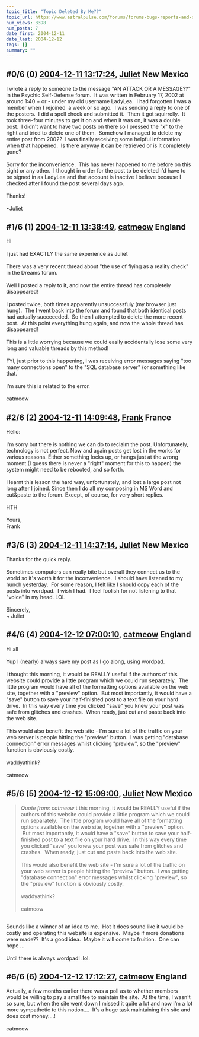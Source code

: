 ```yaml
---
topic_title: "Topic Deleted By Me??"
topic_url: https://www.astralpulse.com/forums/forums-bugs-reports-and-questions/topic-deleted-by-me
num_views: 3398
num_posts: 7
date_first: 2004-12-11
date_last: 2004-12-12
tags: []
summary: ""
---
```


## \#0/6 (0) [2004-12-11 13:17:24](https://www.astralpulse.com/forums/index.php?msg=137324), [Juliet](https://www.astralpulse.com/forums/profile/?u=7514) New Mexico ##
<section>
I wrote a reply to someone to the message "AN ATTACK OR A MESSAGE??" in the Psychic Self-Defense forum.  It was written in February 17, 2002 at around 1:40 + or - under my old username LadyLea.  I had forgotten I was a member when I rejoined  a week or so ago.  I was sending a reply to one of the posters.  I did a spell check and submitted it.  Then it got squirrelly.  It took three-four minutes to get it on and when it was on, it was a double post.  I didn't want to have two posts on there so I pressed the "x" to the right and tried to delete one of them.  Somehow I managed to delete my entire post from 2002?  I was finally receiving some helpful information when that happened.  Is there anyway it can be retrieved or is it completely gone?
<br>
<br>
Sorry for the inconvenience.  This has never happened to me before on this sight or any other.  I thought in order for the post to be deleted I'd have to be signed in as LadyLea and that account is inactive I believe because I checked after I found the post several days ago.
<br>
<br>
Thanks!
<br>
<br>
~Juliet
</section>

## \#1/6 (1) [2004-12-11 13:38:49](https://www.astralpulse.com/forums/index.php?msg=137329), [catmeow](https://www.astralpulse.com/forums/profile/?u=5565) England ##
<section>
Hi
<br>
<br>
I just had EXACTLY the same experience as Juliet
<br>
<br>
There was a very recent thread about "the use of flying as a reality check" in the Dreams forum.
<br>
<br>
Well I posted a reply to it, and now the entire thread has completely disappeared!
<br>
<br>
I posted twice, both times apparently unsuccessfuly (my browser just hung).  The I went back into the forum and found that both identical posts had actually succeeeded.  So then I attempted to delete the more recent post.  At this point everything hung again, and now the whole thread has disappeared!
<br>
<br>
This is a little worrying because we could easily accidentally lose some very long and valuable threads by this method!
<br>
<br>
FYI, just prior to this happening, I was receiving error messages saying "too many connections open" to the "SQL database server" (or something like that.
<br>
<br>
I'm sure this is related to the error.
<br>
<br>
catmeow
</section>

## \#2/6 (2) [2004-12-11 14:09:48](https://www.astralpulse.com/forums/index.php?msg=137333), [Frank](https://www.astralpulse.com/forums/profile/?u=359) France ##
<section>
Hello:
<br>
<br>
I'm sorry but there is nothing we can do to reclaim the post. Unfortunately, technology is not perfect. Now and again posts get lost in the works for various reasons. Either something locks up, or hangs just at the wrong moment (I guess there is never a "right" moment for this to happen) the system might need to be rebooted, and so forth.
<br>
<br>
I learnt this lesson the hard way, unfortunately, and lost a large post not long after I joined. Since then I do all my composing in MS Word and cut&amp;paste to the forum. Except, of course, for very short replies.
<br>
<br>
HTH
<br>
<br>
Yours,
<br>
Frank
</section>

## \#3/6 (3) [2004-12-11 14:37:14](https://www.astralpulse.com/forums/index.php?msg=137337), [Juliet](https://www.astralpulse.com/forums/profile/?u=7514) New Mexico ##
<section>
Thanks for the quick reply.
<br>
<br>
Sometimes computers can really bite but overall they connect us to the world so it's worth it for the inconvenience.  I should have listened to my hunch yesterday.  For some reason, I felt like I should copy each of the posts into wordpad.  I wish I had.  I feel foolish for not listening to that "voice" in my head. LOL
<br>
<br>
Sincerely,
<br>
~ Juliet
</section>

## \#4/6 (4) [2004-12-12 07:00:10](https://www.astralpulse.com/forums/index.php?msg=137435), [catmeow](https://www.astralpulse.com/forums/profile/?u=5565) England ##
<section>
Hi all
<br>
<br>
Yup I (nearly) always save my post as I go along, using wordpad.
<br>
<br>
I thought this morning, it would be REALLY useful if the authors of this website could provide a little program which we could run separately.  The little program would have all of the formatting options available on the web site, together with a "preview" option.  But most importantly, it would have a "save" button to save your half-finished post to a text file on your hard drive.  In this way every time you clicked "save" you knew your post was safe from glitches and crashes.  When ready, just cut and paste back into the web site.
<br>
<br>
This would also benefit the web site - I'm sure a lot of the traffic on your web server is people hitting the "preview" button.  I was getting "database connection" error messages whilst clicking "preview", so the "preview" function is obviously costly.
<br>
<br>
waddyathink?
<br>
<br>
catmeow
</section>

## \#5/6 (5) [2004-12-12 15:09:00](https://www.astralpulse.com/forums/index.php?msg=137478), [Juliet](https://www.astralpulse.com/forums/profile/?u=7514) New Mexico ##
<section>
<blockquote class="bbc_standard_quote">
 <cite>
  Quote from: catmeow
 </cite>
 t this morning, it would be REALLY useful if the authors of this website could provide a little program which we could run separately.  The little program would have all of the formatting options available on the web site, together with a "preview" option.  But most importantly, it would have a "save" button to save your half-finished post to a text file on your hard drive.  In this way every time you clicked "save" you knew your post was safe from glitches and crashes.  When ready, just cut and paste back into the web site.
 <br>
 <br>
 This would also benefit the web site - I'm sure a lot of the traffic on your web server is people hitting the "preview" button.  I was getting "database connection" error messages whilst clicking "preview", so the "preview" function is obviously costly.
 <br>
 <br>
 waddyathink?
 <br>
 <br>
 catmeow
</blockquote>
<br>
Sounds like a winner of an idea to me.  Hot it does sound like it would be costly and operating this website is expensive.  Maybe if more donations were made??  It's a good idea.  Maybe it will come to fruition.  One can hope ...
<br>
<br>
Until there is always wordpad! :lol:
</section>

## \#6/6 (6) [2004-12-12 17:12:27](https://www.astralpulse.com/forums/index.php?msg=137499), [catmeow](https://www.astralpulse.com/forums/profile/?u=5565) England ##
<section>
Actually, a few months earlier there was a poll as to whether members would be willing to pay a small fee to maintain the site.  At the time, I wasn't so sure, but when the site went down I missed it quite a lot and now I'm a lot more sympathetic to this notion....  It's a huge task maintaining this site and does cost money....!
<br>
<br>
catmeow
</section>